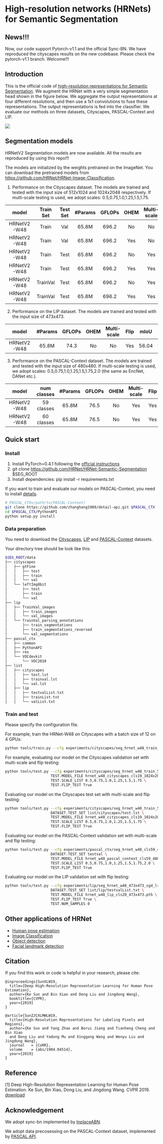 # High-resolution networks (HRNets) for Semantic Segmentation

## News!!!
Now, our code support Pytorch-v1.1 and the official Sync-BN.
We have reproduced the cityscapes results on the new codebase.
Please check the pytorch-v1.1 branch.
Welcome!!!

## Introduction
This is the official code of [high-resolution representations for Semantic Segmentation](https://arxiv.org/abs/1904.04514). 
We augment the HRNet with a very simple segmentation head shown in the figure below. We aggregate the output representations at four different resolutions, and then use a 1x1 convolutions to fuse these representations. The output representations is fed into the classifier. We evaluate our methods on three datasets, Cityscapes, PASCAL-Context and LIP.

![](figures/seg-hrnet.png)

## Segmentation models
HRNetV2 Segmentation models are now available. All the results are reproduced by using this repo!!!

The models are initialized by the weights pretrained on the ImageNet. You can download the pretrained models from  https://github.com/HRNet/HRNet-Image-Classification.

1. Performance on the Cityscapes dataset. The models are trained and tested with the input size of 512x1024 and 1024x2048 respectively.
If multi-scale testing is used, we adopt scales: 0.5,0.75,1.0,1.25,1.5,1.75.

| model | Train Set | Test Set |#Params | GFLOPs | OHEM | Multi-scale| Flip | mIoU | Link |
| :--: | :--: | :--: | :--: | :--: | :--: | :--: | :--: | :--: | :--: |
| HRNetV2-W48 | Train | Val | 65.8M | 696.2 | No | No | No | 80.9 | [OneDrive](https://1drv.ms/u/s!Aus8VCZ_C_33furM06IdRHe2710)/[BaiduYun(Access Code:tpj3)](https://pan.baidu.com/s/1KLs0xWIW8dICt_ZI3laZTA)|
| HRNetV2-W48 | Train | Val |65.8M | 696.2 | Yes | No | No | 81.2 | [OneDrive](https://1drv.ms/u/s!Aus8VCZ_C_33gQJqzjdjG_zBfQG8)/[BaiduYun(Access Code:794r)](https://pan.baidu.com/s/1BOOLKeQVde3MTeKAM_H5Nw)|
| HRNetV2-W48 | Train | Test | 65.8M | 696.2 | No | Yes | Yes | [80.5](https://www.cityscapes-dataset.com/anonymous-results/?id=5929dc821f480d298646572d5a5c1ab0206b94347a720d3d0e0efefa5b3c5026) | [OneDrive](https://1drv.ms/u/s!Aus8VCZ_C_33furM06IdRHe2710)/[BaiduYun(Access Code:tpj3)](https://pan.baidu.com/s/1KLs0xWIW8dICt_ZI3laZTA)|
| HRNetV2-W48 | Train | Test |65.8M | 696.2 | Yes | Yes | Yes | [81.1](https://www.cityscapes-dataset.com/anonymous-results/?id=7c9d053cff143a4293fec6edea4fb7eb8c0cbe98d3e0dc62e2b1a89949bc4307) | [OneDrive](https://1drv.ms/u/s!Aus8VCZ_C_33gQJqzjdjG_zBfQG8)/[BaiduYun(Access Code:794r)](https://pan.baidu.com/s/1BOOLKeQVde3MTeKAM_H5Nw)|
| HRNetV2-W48 | TrainVal | Test |65.8M | 696.2 | No | Yes | Yes | [81.5](https://www.cityscapes-dataset.com/anonymous-results/?id=860a48272386915f3f950916bde8fc3fabc4161985850b97942c1fd94eaa96bd) | [OneDrive](https://1drv.ms/u/s!Aus8VCZ_C_33gQUhU4Id4_nc1Vcx)/[BaiduYun(Access Code:pbai)](https://pan.baidu.com/s/1nlBVeGNszdl5c6kg8NVjiw)|
| HRNetV2-W48 | TrainVal | Test |65.8M | 696.2 | Yes | Yes | Yes | [81.9](https://www.cityscapes-dataset.com/anonymous-results/?id=592db8db303bf97dc251419c7fa0d88846ca322d539c30228fc341ca6789c524) | [OneDrive](https://1drv.ms/u/s!Aus8VCZ_C_33gQMJK-zkWjK6V7gE)/[BaiduYun(Access Code:qett)](https://pan.baidu.com/s/1OVHLJ8LbySMYo2yn6ZEqAA)|

2. Performance on the LIP dataset. The models are trained and tested with the input size of 473x473.

| model |#Params | GFLOPs | OHEM | Multi-scale| Flip | mIoU | Link |
| :--: | :--: | :--: | :--: | :--: | :--: | :--: | :--: |
| HRNetV2-W48 | 65.8M | 74.3 | No | No | Yes | 56.04 | [OneDrive](https://1drv.ms/u/s!Aus8VCZ_C_33gQBEDbyqhH5SMQld)/[BaiduYun(Access Code:mjw3)](https://pan.baidu.com/s/1vJD6R47MiVzn9r_VyC5t1g)|

3. Performance on the PASCAL-Context dataset. The models are trained and tested with the input size of 480x480.
If multi-scale testing is used, we adopt scales: 0.5,0.75,1.0,1.25,1.5,1.75,2.0 (the same as EncNet, DANet etc.).

| model |num classes |#Params | GFLOPs | OHEM | Multi-scale| Flip | mIoU | Link |
| :--: | :--: | :--: | :--: | :--: | :--: | :--: | :--: | :--: |
| HRNetV2-W48 | 59 classes |65.8M | 76.5 | No | Yes | Yes | 54.1 | [OneDrive](https://1drv.ms/u/s!Aus8VCZ_C_33f5Bfbt4KmLeX8uw)/[BaiduYun(Access Code:53fj)](https://pan.baidu.com/s/1h24CgCWpkxt2W6MonrM-dQ)|
| HRNetV2-W48 | 60 classes | 65.8M | 76.5 | No | Yes | Yes | 48.3 | [OneDrive](https://1drv.ms/u/s!Aus8VCZ_C_33gQEHDQrZCiv4R5mf)/[BaiduYun(Access Code:9uf8)](https://pan.baidu.com/s/1pgYt8P8ht2HOOzcA0F7Kag)|

## Quick start
### Install
1. Install PyTorch=0.4.1 following the [official instructions](https://pytorch.org/)
2. git clone https://github.com/HRNet/HRNet-Semantic-Segmentation $SEG_ROOT
3. Install dependencies: pip install -r requirements.txt

If you want to train and evaluate our models on PASCAL-Context, you need to install [details](https://github.com/zhanghang1989/detail-api).
````bash
# PASCAL_CTX=/path/to/PASCAL-Context/
git clone https://github.com/zhanghang1989/detail-api.git $PASCAL_CTX
cd $PASCAL_CTX/PythonAPI
python setup.py install
````

### Data preparation
You need to download the [Cityscapes](https://www.cityscapes-dataset.com/), [LIP](http://sysu-hcp.net/lip/) and [PASCAL-Context](https://cs.stanford.edu/~roozbeh/pascal-context/) datasets.

Your directory tree should be look like this:
````bash
$SEG_ROOT/data
├── cityscapes
│   ├── gtFine
│   │   ├── test
│   │   ├── train
│   │   └── val
│   └── leftImg8bit
│       ├── test
│       ├── train
│       └── val
├── lip
│   ├── TrainVal_images
│   │   ├── train_images
│   │   └── val_images
│   └── TrainVal_parsing_annotations
│       ├── train_segmentations
│       ├── train_segmentations_reversed
│       └── val_segmentations
├── pascal_ctx
│   ├── common
│   ├── PythonAPI
│   ├── res
│   └── VOCdevkit
│       └── VOC2010
├── list
│   ├── cityscapes
│   │   ├── test.lst
│   │   ├── trainval.lst
│   │   └── val.lst
│   ├── lip
│   │   ├── testvalList.txt
│   │   ├── trainList.txt
│   │   └── valList.txt
````

### Train and test
Please specify the configuration file.

For example, train the HRNet-W48 on Cityscapes with a batch size of 12 on 4 GPUs:
````bash
python tools/train.py --cfg experiments/cityscapes/seg_hrnet_w48_train_512x1024_sgd_lr1e-2_wd5e-4_bs_12_epoch484.yaml
````

For example, evaluating our model on the Cityscapes validation set with multi-scale and flip testing:
````bash
python tools/test.py --cfg experiments/cityscapes/seg_hrnet_w48_train_512x1024_sgd_lr1e-2_wd5e-4_bs_12_epoch484.yaml \
                     TEST.MODEL_FILE hrnet_w48_cityscapes_cls19_1024x2048_trainset.pth \
                     TEST.SCALE_LIST 0.5,0.75,1.0,1.25,1.5,1.75 \
                     TEST.FLIP_TEST True
````
Evaluating our model on the Cityscapes test set with multi-scale and flip testing:
````bash
python tools/test.py --cfg experiments/cityscapes/seg_hrnet_w48_train_512x1024_sgd_lr1e-2_wd5e-4_bs_12_epoch484.yaml \
                     DATASET.TEST_SET list/cityscapes/test.lst \
                     TEST.MODEL_FILE hrnet_w48_cityscapes_cls19_1024x2048_trainset.pth \
                     TEST.SCALE_LIST 0.5,0.75,1.0,1.25,1.5,1.75 \
                     TEST.FLIP_TEST True
````
Evaluating our model on the PASCAL-Context validation set with multi-scale and flip testing:
````bash
python tools/test.py --cfg experiments/pascal_ctx/seg_hrnet_w48_cls59_480x480_sgd_lr4e-3_wd1e-4_bs_16_epoch200.yaml \
                     DATASET.TEST_SET testval \
                     TEST.MODEL_FILE hrnet_w48_pascal_context_cls59_480x480.pth \
                     TEST.SCALE_LIST 0.5,0.75,1.0,1.25,1.5,1.75,2.0 \
                     TEST.FLIP_TEST True
````
Evaluating our model on the LIP validation set with flip testing:
````bash
python tools/test.py --cfg experiments/lip/seg_hrnet_w48_473x473_sgd_lr7e-3_wd5e-4_bs_40_epoch150.yaml \
                     DATASET.TEST_SET list/lip/testvalList.txt \
                     TEST.MODEL_FILE hrnet_w48_lip_cls20_473x473.pth \
                     TEST.FLIP_TEST True \
                     TEST.NUM_SAMPLES 0
````

## Other applications of HRNet
* [Human pose estimation](https://github.com/leoxiaobin/deep-high-resolution-net.pytorch)
* [Image Classification](https://github.com/HRNet/HRNet-Image-Classification)
* [Object detection](https://github.com/HRNet/HRNet-Object-Detection)
* [Facial landmark detection](https://github.com/HRNet/HRNet-Facial-Landmark-Detection)

## Citation
If you find this work or code is helpful in your research, please cite:
````
@inproceedings{SunXLW19,
  title={Deep High-Resolution Representation Learning for Human Pose Estimation},
  author={Ke Sun and Bin Xiao and Dong Liu and Jingdong Wang},
  booktitle={CVPR},
  year={2019}
}

@article{SunZJCXLMWLW19,
  title={High-Resolution Representations for Labeling Pixels and Regions},
  author={Ke Sun and Yang Zhao and Borui Jiang and Tianheng Cheng and Bin Xiao 
  and Dong Liu and Yadong Mu and Xinggang Wang and Wenyu Liu and Jingdong Wang},
  journal   = {CoRR},
  volume    = {abs/1904.04514},
  year={2019}
}
````

## Reference
[1] Deep High-Resolution Representation Learning for Human Pose Estimation. Ke Sun, Bin Xiao, Dong Liu, and Jingdong Wang. CVPR 2019. [download](https://arxiv.org/pdf/1902.09212.pdf)

## Acknowledgement
We adopt sync-bn implemented by [InplaceABN](https://github.com/mapillary/inplace_abn).

We adopt data precosessing on the PASCAL-Context dataset, implemented by [PASCAL API](https://github.com/zhanghang1989/detail-api).
